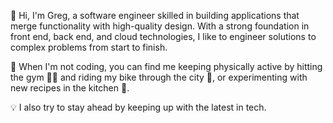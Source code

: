 👋 Hi, I'm Greg, a software engineer skilled in building applications that merge functionality with high-quality design. With a strong foundation in front end, back end, and cloud technologies, I like to engineer solutions to complex problems from start to finish.

🚴 When I'm not coding, you can find me keeping physically active by hitting the gym 🏋️‍♂️ and riding my bike through the city 🌆, or experimenting with new recipes in the kitchen 🍳.

💡 I also try to stay ahead by keeping up with the latest in tech.
